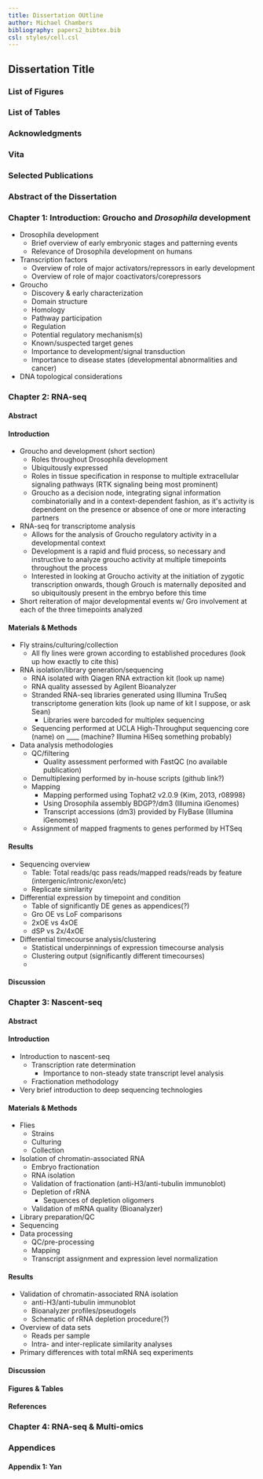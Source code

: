 ```yaml
---
title: Dissertation OUtline
author: Michael Chambers
bibliography: papers2_bibtex.bib
csl: styles/cell.csl
---
```



## Dissertation Title

### List of Figures
### List of Tables
### Acknowledgments
### Vita
### Selected Publications
### Abstract of the Dissertation
### Chapter 1: Introduction: Groucho and _Drosophila_ development

* Drosophila development
	* Brief overview of early embryonic stages and patterning events
	* Relevance of Drosophila development on humans
* Transcription factors
	* Overview of role of major activators/repressors in early development
	* Overview of role of major coactivators/corepressors
* Groucho
	* Discovery & early characterization
	* Domain structure
	* Homology
	* Pathway participation
	* Regulation
	* Potential regulatory mechanism(s)
	* Known/suspected target genes
	* Importance to development/signal transduction
	* Importance to disease states (developmental abnormalities and cancer)
* DNA topological considerations


### Chapter 2: RNA-seq

#### Abstract
#### Introduction

* Groucho and development (short section)
	* Roles throughout Drosophila development
	* Ubiquitously expressed
	* Roles in tissue specification in response to multiple extracellular signaling pathways (RTK signaling being most prominent)
	* Groucho as a decision node, integrating signal information combinatorially and in a context-dependent fashion, as it's activity is dependent on the presence or absence of one or more interacting partners
* RNA-seq for transcriptome analysis
	* Allows for the analysis of Groucho regulatory activity in a developmental context
	* Development is a rapid and fluid process, so necessary and instructive to analyze groucho activity at multiple timepoints throughout the process
	* Interested in looking at Groucho activity at the initiation of zygotic transcription onwards, though Grouch is maternally deposited and so ubiquitously present in the embryo before this time
* Short reiteration of major developmental events w/ Gro involvement at each of the three timepoints analyzed

#### Materials & Methods

* Fly strains/culturing/collection
	* All fly lines were grown according to established procedures (look up how exactly to cite this)
* RNA isolation/library generation/sequencing
	* RNA isolated with Qiagen RNA extraction kit (look up name)
	* RNA quality assessed by Agilent Bioanalyzer
	* Stranded RNA-seq libraries generated using Illumina TruSeq transcriptome generation kits (look up name of kit I suppose, or ask Sean)
		* Libraries were barcoded for multiplex sequencing
	* Sequencing performed at UCLA High-Throughput sequencing core (name) on ____ (machine? Illumina HiSeq something probably) 
* Data analysis methodologies
	* QC/filtering
		* Quality assessment performed with FastQC (no available publication)
	* Demultiplexing performed by in-house scripts (github link?)
	* Mapping
		* Mapping performed using Tophat2 v2.0.9 {Kim, 2013, r08998}
		* Using Drosophila assembly BDGP?/dm3 (Illumina iGenomes)
		* Transcript accessions (dm3) provided by FlyBase (Illumina iGenomes)
	* Assignment of mapped fragments to genes performed by HTSeq 

#### Results

* Sequencing overview
	* Table: Total reads/qc pass reads/mapped reads/reads by feature (intergenic/intronic/exon/etc)
	* Replicate similarity
* Differential expression by timepoint and condition
	* Table of significantly DE genes as appendices(?)
	* Gro OE vs LoF comparisons
	* 2xOE vs 4xOE
	* dSP vs 2x/4xOE
* Differential timecourse analysis/clustering
	* Statistical underpinnings of expression timecourse analysis
	* Clustering output (significantly different timecourses)
	* 


#### Discussion

### Chapter 3: Nascent-seq

#### Abstract
#### Introduction

* Introduction to nascent-seq
	* Transcription rate determination
		* Importance to non-steady state transcript level analysis
	* Fractionation methodology
* Very brief introduction to deep sequencing technologies

#### Materials & Methods

* Flies
	* Strains
	* Culturing
	* Collection
* Isolation of chromatin-associated RNA
	* Embryo fractionation
	* RNA isolation
	* Validation of fractionation (anti-H3/anti-tubulin immunoblot)
	* Depletion of rRNA
		* Sequences of depletion oligomers
	* Validation of mRNA quality (Bioanalyzer)
* Library preparation/QC
* Sequencing
* Data processing
	* QC/pre-processing
	* Mapping
	* Transcript assignment and expression level normalization

#### Results

* Validation of chromatin-associated RNA isolation
	* anti-H3/anti-tubulin immunoblot
	* Bioanalyzer profiles/pseudogels
	* Schematic of rRNA depletion procedure(?)
* Overview of data sets
	* Reads per sample
	* Intra- and inter-replicate similarity analyses
* Primary differences with total mRNA seq experiments

#### Discussion
#### Figures & Tables
#### References

### Chapter 4: RNA-seq & Multi-omics

### Appendices

#### Appendix 1: Yan